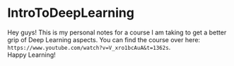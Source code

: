 # IntroToDeepLearning

Hey guys! This is my personal notes for a course I am taking to get a better grip of Deep Learning aspects. You can find the course over here: `https://www.youtube.com/watch?v=V_xro1bcAuA&t=1362s`.
</br>
Happy Learning!
